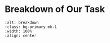 # Breakdown of Our Task

```{figure} workflow.jpg
:alt: breakdown
:class: bg-primary mb-1
:width: 100%
:align: center
```
<!--
```{figure} workflow.jpg
:alt: fishy
:class: bg-primary mb-1
:width: 100%
:align: center

This is the legend.
``` -->

<!-- <div>
<img src="workflow.jpg.png" width="500"/>
</div> -->
